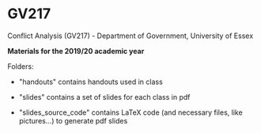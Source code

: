 # GV217
Conflict Analysis (GV217) - Department of Government, University of Essex

**Materials for the 2019/20 academic year**

Folders:

- "handouts" contains handouts used in class

- "slides" contains a set of slides for each class in pdf

- "slides_source_code" contains LaTeX code (and necessary files, like pictures...) to generate pdf slides
